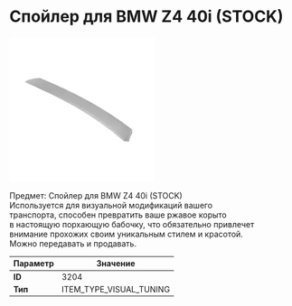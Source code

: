 # Спойлер для BMW Z4 40i (STOCK)

![Item Image](../img/3204.webp?raw=true)

Предмет: Спойлер для BMW Z4 40i (STOCK)<br>Используется для визуальной модификаций вашего<br>транспорта, способен превратить ваше ржавое корыто<br>в настоящую порхающую бабочку, что обязательно привлечет<br>внимание прохожих своим уникальным стилем и красотой.<br>Можно передавать и продавать.


| Параметр | Значение |
|----------|----------|
| **ID** | 3204 |
| **Тип** | ITEM_TYPE_VISUAL_TUNING |


